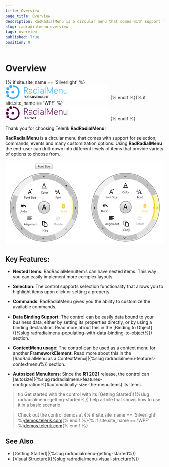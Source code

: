 ```yaml
---
title: Overview
page_title: Overview
description: RadRadialMenu is a circular menu that comes with support for selection, commands, events and many customization options.
slug: radradialmenu-overview
tags: overview
published: True
position: 0
---
```


# Overview

{% if site.site_name == 'Silverlight' %}
![Rad Radial Menu Overview 01](images/RadRadialMenu_Overview_01.png)
{% endif %}{% if site.site_name == 'WPF' %}
![Rad Radial Menu Overview 02](images/RadRadialMenu_Overview_02.png)
{% endif %}

Thank you for choosing Telerik __RadRadialMenu__!

__RadRadialMenu__ is a circular menu that comes with support for selection, commands, events and many customization options. Using __RadRadialMenu__ the end-user can drill-down into different levels of items that provide variety of options to choose from.

![Rad Radial Menu Overview 03](images/RadRadialMenu_Overview_03.png)

## Key Features:       

* __Nested Items__: RadRadialMenuItems can have nested items. This way you can easily implement more complex layouts.

* __Selection__:  The control supports selection functionality that allows you to highlight items upon click or setting a property. 

* __Commands__: RadRadialMenu gives you the ability to customize the available commands.

* __Data Binding Support__: The control can be easily data bound to your business data, either by setting its properties directly, or by using a binding declaration. Read more about this in the [Binding to Object]({%slug radradialmenu-populating-with-data-binding-to-object%}) section.

* __ContextMenu usage__: The control can be used as a context menu for another __FrameworkElement__. Read more about this in the [RadRadialMenu as a ContextMenu]({%slug radradialmenu-features-contextmenu%}) section.

* __Autosized MenuItems__: Since the __R1 2021__ release, the control can [autosize]({%slug radradialmenu-features-configuration%}#automatically-size-the-menuitems) its items. 

>tip Get started with the control with its [Getting Started]({%slug radradialmenu-getting-started%}) help article that shows how to use it in a basic scenario.

> Check out the control demos at {% if site.site_name == 'Silverlight' %}[demos.telerik.com](https://demos.telerik.com/silverlight/#RadialMenu){% endif %}{% if site.site_name == 'WPF' %}[demos.telerik.com](https://demos.telerik.com/wpf/){% endif %}

## See Also

 * [Getting Started]({%slug radradialmenu-getting-started%})
 * [Visual Structure]({%slug radradialmenu-visual-structure%})
